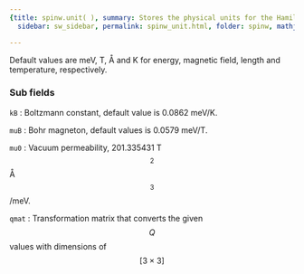 ```yaml
---
{title: spinw.unit( ), summary: Stores the physical units for the Hamiltonian., keywords: sample,
  sidebar: sw_sidebar, permalink: spinw_unit.html, folder: spinw, mathjax: 'true'}

---
```

 
Default values are meV, T, Å and K for energy, magnetic
field, length and temperature, respectively.
 
### Sub fields
 
`kB`
: Boltzmann constant, default value is 0.0862 meV/K.
 
`muB`
: Bohr magneton, default values is 0.0579 meV/T.
 
`mu0`
: Vacuum permeability, 201.335431 T$$^2$$Å$$^3$$/meV.
 
`qmat`
: Transformation matrix that converts the given $$Q$$ values with
dimensions of $$[3\times 3]$$

